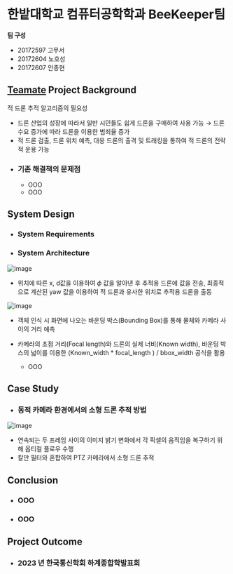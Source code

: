 # 한밭대학교 컴퓨터공학학과 BeeKeeper팀

**팀 구성**
- 20172597 고무서 
- 20172604 노호성
- 20172607 안종현

## <u>Teamate</u> Project Background
 적 드론 추적 알고리즘의 필요성
  - 드론 산업의 성장에 따라서 일반 시민들도 쉽게 드론을 구매하여 사용 가능 → 드론 수요 증가에 따라 드론을 이용한 범죄율 증가
  - 적 드론 검출, 드론 위치 예측, 대응 드론의 출격 및 트래킹을 통하여 적 드론의 전략적 운용 가능 
- ### 기존 해결책의 문제점
  - OOO
  - OOO
  
## System Design
  - ### System Requirements
  - ### System Architecture
![image](https://github.com/HBNU-SWUNIV/come-capstone23-beekeeper/assets/127067204/fed5f702-a33c-46c6-973b-e24aceafdfbb)
  
  - 위치에 따른 x, d값을 이용하여 𝜙 값을 알아낸 후 추적용 드론에 값을 전송, 최종적으로 계산된 yaw 값을 이용하여 적 드론과 유사한 위치로 추적용 드론을 출동
    
![image](https://github.com/HBNU-SWUNIV/come-capstone23-beekeeper/assets/127067204/bfcf55e4-cc8f-46a0-afcc-5fd6d49afff5)


  - 객체 인식 시 화면에 나오는 바운딩 박스(Bounding Box)를 통해 물체와 카메라 사이의 거리 예측
  - 카메라의 초점 거리(Focal length)와 드론의 실제 너비(Known width), 바운딩 박스의 넓이를 이용한 (Known_width * focal_length ) / bbox_width 공식을 활용

    - OOO
    
## Case Study
  - ### 동적 카메라 환경에서의 소형 드론 추적 방법
 ![image](https://github.com/HBNU-SWUNIV/come-capstone23-beekeeper/assets/127067204/6b306e21-8529-4424-8b36-0931701bbc52)

  - 연속되는 두 프레임 사이의 이미지 밝기 변화에서 각 픽셀의 움직임을 복구하기 위해 옵티컬 플로우 수행 
  - 칼만 필터와 혼합하여 PTZ 카메라에서 소형 드론 추적
    
## Conclusion
  - ### OOO
  - ### OOO
  
## Project Outcome
- ### 2023 년 한국통신학회 하계종합학발표회 
